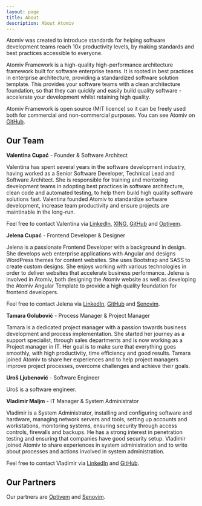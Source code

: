 ```yaml
---
layout: page
title: About
description: About Atomiv
---
```


Atomiv was created to introduce standards for helping software development teams reach 10x productivity levels, by making standards and best practices accessible to everyone.

Atomiv Framework is a high-quality high-performance architecture framework built for software enterprise teams. It is rooted in best practices in enterprise architecture, providing a standardized software solution template. This provides your software teams with a clean architecture foundation, so that they can quickly and easily build quality software - accelerate your development whilst retaining high quality.

Atomiv Framework is open source (MIT licence) so it can be freely used both for commercial and non-commercial purposes. You can see Atomiv on [GitHub](https://github.com/atomiv).

## Our Team

**Valentina Cupać** - Founder & Software Architect

Valentina has spent several years in the software development industry, having worked as a Senior Software Developer, Technical Lead and Software Architect. She is responsible for training and mentoring development teams in adopting best practices in software architecture, clean code and automated testing, to help them build high quality software solutions fast. Valentina founded Atomiv to standardize software development, increase team productivity and ensure projects are maintinable in the long-run. 

Feel free to contact Valentina via [LinkedIn](https://www.linkedin.com/in/valentinacupac/), [XING](https://www.xing.com/profile/Valentina_Cupac), [GitHub](https://github.com/valentinacupac) and [Optivem](https://optivem.com/).

**Jelena Cupać** - Frontend Developer & Designer

Jelena is a passionate Frontend Developer with a background in design. She develops web enterprise applications with Angular and designs WordPress themes for content websites. She uses Bootstrap and SASS to create custom designs. She enjoys working with various technologies in order to deliver websites that accelerate business performance. Jelena is involved in Atomiv, both designing the Atomiv website as well as developing the Atomiv Angular Template to provide a high quality foundation for frontend developers.

Feel free to contact Jelena via [LinkedIn](https://www.linkedin.com/in/jelenacupac/), [GitHub](https://github.com/jcupac) and [Senovim](http://senovim.com/).

**Tamara Golubović** - Process Manager & Project Manager

Tamara is a dedicated project manager with a passion towards business development and process implementation. She started her journey as a support specialist, through sales departments and is now working as a Project manager in IT. Her goal is to make sure that everything goes smoothly, with high productivity, time efficiency and good results. Tamara joined Atomiv to share her experiences and to help project managers improve project processes, overcome challenges and achieve their goals.

<!-- TODO: TG: Add the section to contact Tamara, see example from Valentina above, you choose what sites to have in the contact list -->

**Uroš Ljubenović** - Software Engineer

Uroš is a software engineer.

<!-- TODO: UL: Write About paragraph -->

**Vladimir Maljm** - IT Manager & System Administrator

Vladimir is a System Administrator, installing and configuring software and hardware, managing network servers and tools, setting up accounts and workstations, monitoring systems, ensuring security through access controls, firewalls and backups. He has a strong interest in penetration testing and ensuring that companies have good security setup. Vladimir joined Atomiv to share experiences in system administration and to write about processes and actions involved in system administration.

Feel free to contact Vladimir via [LinkedIn](https://rs.linkedin.com/in/vladimir-maljm-02833b179) and [GitHub](https://github.com/vladimirmaljm).

## Our Partners

Our partners are [Optivem](https://optivem.com/) and [Senovim](http://senovim.com/).

<!-- TODO: JC: Add also logos based on #19 -->